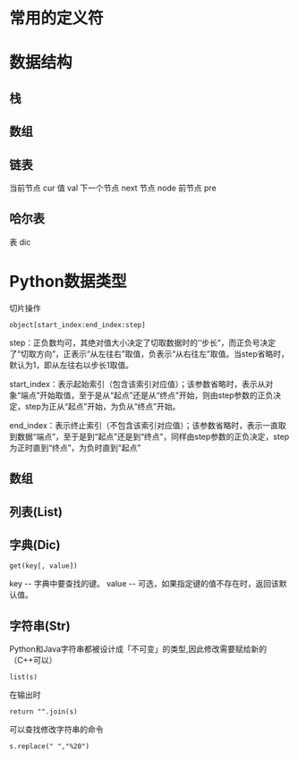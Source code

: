 # 常用的定义符
# 数据结构
##   栈
##   数组
##  链表
当前节点 cur 值 val 下一个节点 next
节点 node
前节点 pre
##   哈尔表
表 dic 
# Python数据类型

切片操作
```
object[start_index:end_index:step]
```
step：正负数均可，其绝对值大小决定了切取数据时的‘‘步长”，而正负号决定了“切取方向”，正表示“从左往右”取值，负表示“从右往左”取值。当step省略时，默认为1，即从左往右以步长1取值。

start_index：表示起始索引（包含该索引对应值）；该参数省略时，表示从对象“端点”开始取值，至于是从“起点”还是从“终点”开始，则由step参数的正负决定，step为正从“起点”开始，为负从“终点”开始。

end_index：表示终止索引（不包含该索引对应值）；该参数省略时，表示一直取到数据“端点”，至于是到“起点”还是到“终点”，同样由step参数的正负决定，step为正时直到“终点”，为负时直到“起点”

## 数组
## 列表(List)
## 字典(Dic)
```
get(key[, value])
```
key -- 字典中要查找的键。
value -- 可选，如果指定键的值不存在时，返回该默认值。
## 字符串(Str)
Python和Java字符串都被设计成「不可变」的类型,因此修改需要赋给新的（C++可以）
```
list(s)
```
在输出时
```
return "".join(s)
```
可以查找修改字符串的命令
```
s.replace(" ","%20")
```

